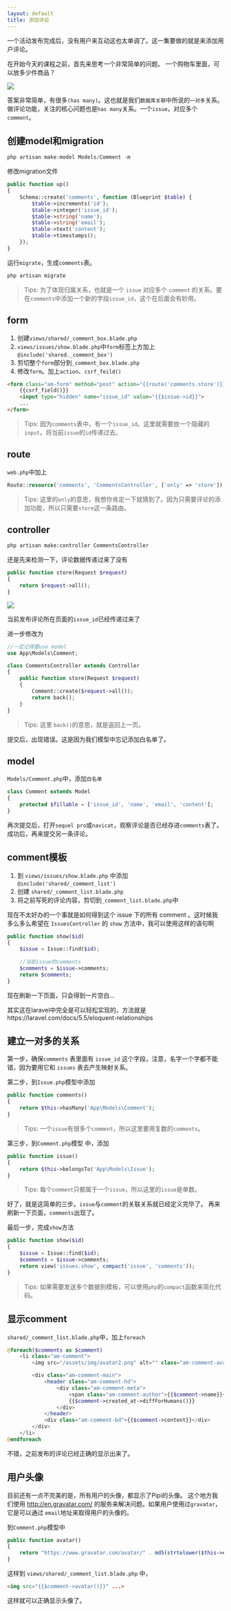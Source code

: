 ```yaml
---
layout: default
title: 添加评论
---
```


一个活动发布完成后，没有用户来互动这也太单调了。这一集要做的就是来添加用户评论。

在开始今天的课程之前，首先来思考一个非常简单的问题。
一个购物车里面，可以放多少件商品？

![](media/15100629872864.jpg)

答案非常简单，有很多`(has many)`。这也就是我们`数据库关联`中所说的`一对多`关系。
做评论功能，关注的核心问题也是`has many`关系。一个`issue`，对应多个`comment`。

## 创建model和migration

```php
php artisan make:model Models/Comment -m
```

修改migration文件

```php
public function up()
{
    Schema::create('comments', function (Blueprint $table) {
        $table->increments('id');
        $table->integer('issue_id');
        $table->string('name');
        $table->string('email');
        $table->text('content');
        $table->timestamps();
    });
}
```

运行`migrate`，生成`comments`表。

```bash
php artisan migrate
```

> Tips: 为了体现归属关系，也就是一个 `issue` 对应多个 `comment` 的关系。要在`comments`中添加一个新的字段`issue_id`，这个在后面会有妙用。

## form

1. 创建`views/shared/_comment_box.blade.php`
2. `views/issues/show.blade.php`中`form`标签上方加上`@include('shared._comment_box')`
3. 剪切整个`form`部分到`_comment_box.blade.php`
4. 修改`form`。加上`action`、`csrf_feild()`

```html
<form class="am-form" method="post" action="{{route('comments.store')}}">
    {{csrf_field()}}
    <input type="hidden" name="issue_id" value="{{$issue->id}}">
    ...
</form>
```
>Tips: 因为`comments`表中，有一个`issue_id`。这里就需要放一个隐藏的`input`，将当前`issue`的`id`传递过去。

## route
`web.php`中加上

```php
Route::resource('comments', 'CommentsController', ['only' => 'store']);
```

>Tips: 这里的`only`的意思，我想你肯定一下就猜到了。因为只需要评论的添加功能，所以只需要`store`这一条路由。

## controller

```bash
php artisan make:controller CommentsController
```

还是先来检测一下，评论数据传递过来了没有

```php
public function store(Request $request)
{
    return $request->all();
}
```

![](media/15100706593990.jpg)

当前发布评论所在页面的`issue_id`已经传递过来了

进一步修改为

```php
//一定记得要use model
use App\Models\Comment;

class CommentsController extends Controller
{
    public function store(Request $request)
    {
        Comment::create($request->all());
        return back();
    }
}
```

> Tips: 这里 `back()`的意思，就是返回上一页。

提交后，出现错误。这是因为我们模型中忘记添加白名单了。

## model

`Models/Comment.php`中，添加`白名单`

```php
class Comment extends Model
{
    protected $fillable = ['issue_id', 'name', 'email', 'content'];
}
```

再次提交后，打开`sequel pro`或`navicat`，观察评论是否已经存进`comments`表了。
成功后，再来提交另一条评论。

## comment模板

1. 到 `views/issues/show.blade.php` 中添加 `@include('shared/_comment_list')`
2. 创建 `shared/_comment_list.blade.php`
3. 将之前写死的评论内容，剪切到`_comment_list.blade.php`中

现在不太好办的一个事就是如何得到这个 issue 下的所有 comment 。这时候我多么多么希望在 `IssuesController` 的 `show` 方法中，我可以使用这样的语句啊

```php
public function show($id)
{
    $issue = Issue::find($id);
    
    //当前issue的comments
    $comments = $issue->comments;
    return $comments;
}
```

现在刷新一下页面，只会得到一片空白...

其实这在laravel中完全是可以轻松实现的，方法就是https://laravel.com/docs/5.5/eloquent-relationships

## 建立一对多的关系

第一步，确保`comments` 表里面有 `issue_id` 这个字段，注意，名字一个字都不能错，因为要用它和 `issues` 表去产生映射关系。

第二步，到`Issue.php`模型中添加

```php
public function comments()
{
    return $this->hasMany('App\Models\Comment');
}
```

> Tips: 一个`issue`有很多个`comment`，所以这里要用复数的`comments`。

第三步，到`Comment.php`模型 中，添加

```php
public function issue()
{
    return $this->belongsTo('App\Models\Issue');
}
```

> Tips: 每个`comment`只都属于一个`issue`，所以这里的`issue`是单数。

好了，就是这简单的三步。`issue`与`comment`的关联关系就已经定义完毕了。
再来刷新一下页面，`comments`出现了。

最后一步，完成`show`方法

```php
public function show($id)
{
    $issue = Issue::find($id);
    $comments = $issue->comments;
    return view('issues.show', compact('issue', 'comments'));
}
```

>Tips: 如果需要发送多个数据到模板，可以使用`php`的`compact`函数来简化代码。


## 显示comment

`shared/_comment_list.blade.php`中，加上`foreach`

```php
@foreach($comments as $comment)
    <li class="am-comment">
        <img src="/assets/img/avatar2.png" alt="" class="am-comment-avatar" width="48" height="48">

        <div class="am-comment-main">
            <header class="am-comment-hd">
                <div class="am-comment-meta">
                    <span class="am-comment-author">{{$comment->name}}</span>
                    {{$comment->created_at->diffForHumans()}}
                </div>
            </header>
            <div class="am-comment-bd">{{$comment->content}}</div>
        </div>
    </li>
@endforeach
```

不错，之前发布的评论已经正确的显示出来了。

## 用户头像

目前还有一点不完美的是，所有用户的头像，都显示了Pipi的头像。
这个地方我们使用 http://en.gravatar.com/ 的服务来解决问题。如果用户使用过`gravatar`，它是可以通过 `email`地址来取得用户的头像的。

到`Comment.php`模型中

```php
public function avatar()
{
    return "https://www.gravatar.com/avatar/" . md5(strtolower($this->email)) . "?d=retro&s=48";
}
```

这样到 `views/shared/_comment_list.blade.php` 中，

```html
<img src="{{$comment->avatar()}}" ...>
```

这样就可以正确显示头像了。





